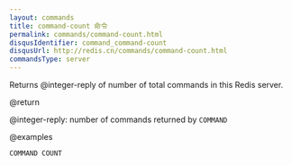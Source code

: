 ```yaml
---
layout: commands
title: command-count 命令
permalink: commands/command-count.html
disqusIdentifier: command_command-count
disqusUrl: http://redis.cn/commands/command-count.html
commandsType: server
---
```


Returns @integer-reply of number of total commands in this Redis server.

@return

@integer-reply: number of commands returned by `COMMAND`

@examples

```cli
COMMAND COUNT
```
